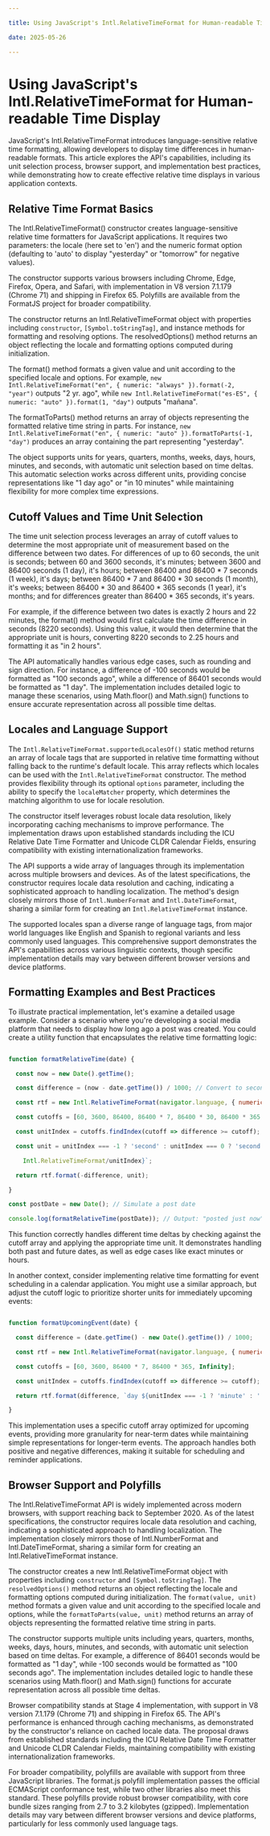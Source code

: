 ```yaml
---

title: Using JavaScript's Intl.RelativeTimeFormat for Human-readable Time Display

date: 2025-05-26

---
```



# Using JavaScript's Intl.RelativeTimeFormat for Human-readable Time Display

JavaScript's Intl.RelativeTimeFormat introduces language-sensitive relative time formatting, allowing developers to display time differences in human-readable formats. This article explores the API's capabilities, including its unit selection process, browser support, and implementation best practices, while demonstrating how to create effective relative time displays in various application contexts.


## Relative Time Format Basics

The Intl.RelativeTimeFormat() constructor creates language-sensitive relative time formatters for JavaScript applications. It requires two parameters: the locale (here set to 'en') and the numeric format option (defaulting to 'auto' to display "yesterday" or "tomorrow" for negative values).

The constructor supports various browsers including Chrome, Edge, Firefox, Opera, and Safari, with implementation in V8 version 7.1.179 (Chrome 71) and shipping in Firefox 65. Polyfills are available from the FormatJS project for broader compatibility.

The constructor returns an Intl.RelativeTimeFormat object with properties including `constructor`, `[Symbol.toStringTag]`, and instance methods for formatting and resolving options. The resolvedOptions() method returns an object reflecting the locale and formatting options computed during initialization.

The format() method formats a given value and unit according to the specified locale and options. For example, `new Intl.RelativeTimeFormat("en", { numeric: "always" }).format(-2, "year")` outputs "2 yr. ago", while `new Intl.RelativeTimeFormat("es-ES", { numeric: "auto" }).format(1, "day")` outputs "mañana".

The formatToParts() method returns an array of objects representing the formatted relative time string in parts. For instance, `new Intl.RelativeTimeFormat("en", { numeric: "auto" }).formatToParts(-1, "day")` produces an array containing the part representing "yesterday".

The object supports units for years, quarters, months, weeks, days, hours, minutes, and seconds, with automatic unit selection based on time deltas. This automatic selection works across different units, providing concise representations like "1 day ago" or "in 10 minutes" while maintaining flexibility for more complex time expressions.


## Cutoff Values and Time Unit Selection

The time unit selection process leverages an array of cutoff values to determine the most appropriate unit of measurement based on the difference between two dates. For differences of up to 60 seconds, the unit is seconds; between 60 and 3600 seconds, it's minutes; between 3600 and 86400 seconds (1 day), it's hours; between 86400 and 86400 * 7 seconds (1 week), it's days; between 86400 * 7 and 86400 * 30 seconds (1 month), it's weeks; between 86400 * 30 and 86400 * 365 seconds (1 year), it's months; and for differences greater than 86400 * 365 seconds, it's years.

For example, if the difference between two dates is exactly 2 hours and 22 minutes, the format() method would first calculate the time difference in seconds (8220 seconds). Using this value, it would then determine that the appropriate unit is hours, converting 8220 seconds to 2.25 hours and formatting it as "in 2 hours".

The API automatically handles various edge cases, such as rounding and sign direction. For instance, a difference of -100 seconds would be formatted as "100 seconds ago", while a difference of 86401 seconds would be formatted as "1 day". The implementation includes detailed logic to manage these scenarios, using Math.floor() and Math.sign() functions to ensure accurate representation across all possible time deltas.


## Locales and Language Support

The `Intl.RelativeTimeFormat.supportedLocalesOf()` static method returns an array of locale tags that are supported in relative time formatting without falling back to the runtime's default locale. This array reflects which locales can be used with the `Intl.RelativeTimeFormat` constructor. The method provides flexibility through its optional `options` parameter, including the ability to specify the `localeMatcher` property, which determines the matching algorithm to use for locale resolution.

The constructor itself leverages robust locale data resolution, likely incorporating caching mechanisms to improve performance. The implementation draws upon established standards including the ICU Relative Date Time Formatter and Unicode CLDR Calendar Fields, ensuring compatibility with existing internationalization frameworks.

The API supports a wide array of languages through its implementation across multiple browsers and devices. As of the latest specifications, the constructor requires locale data resolution and caching, indicating a sophisticated approach to handling localization. The method's design closely mirrors those of `Intl.NumberFormat` and `Intl.DateTimeFormat`, sharing a similar form for creating an `Intl.RelativeTimeFormat` instance.

The supported locales span a diverse range of language tags, from major world languages like English and Spanish to regional variants and less commonly used languages. This comprehensive support demonstrates the API's capabilities across various linguistic contexts, though specific implementation details may vary between different browser versions and device platforms.


## Formatting Examples and Best Practices

To illustrate practical implementation, let's examine a detailed usage example. Consider a scenario where you're developing a social media platform that needs to display how long ago a post was created. You could create a utility function that encapsulates the relative time formatting logic:

```javascript

function formatRelativeTime(date) {

  const now = new Date().getTime();

  const difference = (now - date.getTime()) / 1000; // Convert to seconds

  const rtf = new Intl.RelativeTimeFormat(navigator.language, { numeric: 'auto' });

  const cutoffs = [60, 3600, 86400, 86400 * 7, 86400 * 30, 86400 * 365, Infinity];

  const unitIndex = cutoffs.findIndex(cutoff => difference >= cutoff);

  const unit = unitIndex === -1 ? 'second' : unitIndex === 0 ? 'second' : `s ${

    Intl.RelativeTimeFormat/unitIndex}`;

  return rtf.format(-difference, unit);

}

const postDate = new Date(); // Simulate a post date

console.log(formatRelativeTime(postDate)); // Output: "posted just now"

```

This function correctly handles different time deltas by checking against the cutoff array and applying the appropriate time unit. It demonstrates handling both past and future dates, as well as edge cases like exact minutes or hours.

In another context, consider implementing relative time formatting for event scheduling in a calendar application. You might use a similar approach, but adjust the cutoff logic to prioritize shorter units for immediately upcoming events:

```javascript

function formatUpcomingEvent(date) {

  const difference = (date.getTime() - new Date().getTime()) / 1000;

  const rtf = new Intl.RelativeTimeFormat(navigator.language, { numeric: 'always' });

  const cutoffs = [60, 3600, 86400 * 7, 86400 * 365, Infinity];

  const unitIndex = cutoffs.findIndex(cutoff => difference >= cutoff);

  return rtf.format(difference, `day ${unitIndex === -1 ? 'minute' : ''}`);

}

```

This implementation uses a specific cutoff array optimized for upcoming events, providing more granularity for near-term dates while maintaining simple representations for longer-term events. The approach handles both positive and negative differences, making it suitable for scheduling and reminder applications.


## Browser Support and Polyfills

The Intl.RelativeTimeFormat API is widely implemented across modern browsers, with support reaching back to September 2020. As of the latest specifications, the constructor requires locale data resolution and caching, indicating a sophisticated approach to handling localization. The implementation closely mirrors those of Intl.NumberFormat and Intl.DateTimeFormat, sharing a similar form for creating an Intl.RelativeTimeFormat instance.

The constructor creates a new Intl.RelativeTimeFormat object with properties including `constructor` and `[Symbol.toStringTag]`. The `resolvedOptions()` method returns an object reflecting the locale and formatting options computed during initialization. The `format(value, unit)` method formats a given value and unit according to the specified locale and options, while the `formatToParts(value, unit)` method returns an array of objects representing the formatted relative time string in parts.

The constructor supports multiple units including years, quarters, months, weeks, days, hours, minutes, and seconds, with automatic unit selection based on time deltas. For example, a difference of 86401 seconds would be formatted as "1 day", while -100 seconds would be formatted as "100 seconds ago". The implementation includes detailed logic to handle these scenarios using Math.floor() and Math.sign() functions for accurate representation across all possible time deltas.

Browser compatibility stands at Stage 4 implementation, with support in V8 version 7.1.179 (Chrome 71) and shipping in Firefox 65. The API's performance is enhanced through caching mechanisms, as demonstrated by the constructor's reliance on cached locale data. The proposal draws from established standards including the ICU Relative Date Time Formatter and Unicode CLDR Calendar Fields, maintaining compatibility with existing internationalization frameworks.

For broader compatibility, polyfills are available with support from three JavaScript libraries. The format.js polyfill implementation passes the official ECMAScript conformance test, while two other libraries also meet this standard. These polyfills provide robust browser compatibility, with core bundle sizes ranging from 2.7 to 3.2 kilobytes (gzipped). Implementation details may vary between different browser versions and device platforms, particularly for less commonly used language tags.

